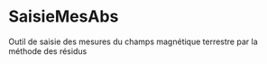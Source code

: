 # SaisieMesAbs
Outil de saisie des mesures du champs magnétique terrestre par la méthode des résidus
